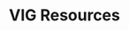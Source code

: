 ---
title: VIG Resources
type: landing

sections:
  - block: collection
    content:
      title: Docs
      text: ''
      filters:
        folders:
          - publication
        exclude_featured: true
    design:
      columns: '2'
      view: citation
---
